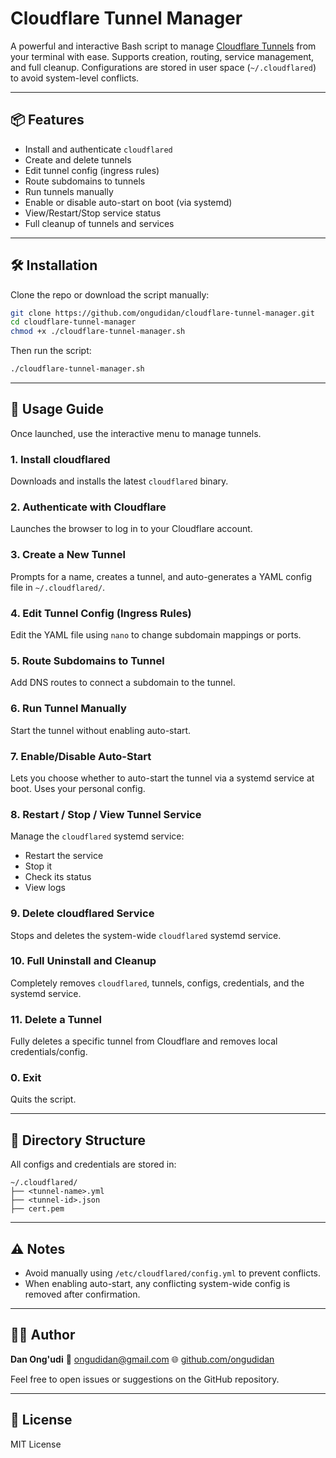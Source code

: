 # Cloudflare Tunnel Manager

A powerful and interactive Bash script to manage [Cloudflare Tunnels](https://developers.cloudflare.com/cloudflare-one/connections/connect-apps/) from your terminal with ease. Supports creation, routing, service management, and full cleanup. Configurations are stored in user space (`~/.cloudflared`) to avoid system-level conflicts.

---

## 📦 Features

* Install and authenticate `cloudflared`
* Create and delete tunnels
* Edit tunnel config (ingress rules)
* Route subdomains to tunnels
* Run tunnels manually
* Enable or disable auto-start on boot (via systemd)
* View/Restart/Stop service status
* Full cleanup of tunnels and services

---

## 🛠️ Installation

Clone the repo or download the script manually:

```bash
git clone https://github.com/ongudidan/cloudflare-tunnel-manager.git
cd cloudflare-tunnel-manager
chmod +x ./cloudflare-tunnel-manager.sh
```

Then run the script:

```bash
./cloudflare-tunnel-manager.sh
```

---

## 📘 Usage Guide

Once launched, use the interactive menu to manage tunnels.

### 1. Install cloudflared

Downloads and installs the latest `cloudflared` binary.

### 2. Authenticate with Cloudflare

Launches the browser to log in to your Cloudflare account.

### 3. Create a New Tunnel

Prompts for a name, creates a tunnel, and auto-generates a YAML config file in `~/.cloudflared/`.

### 4. Edit Tunnel Config (Ingress Rules)

Edit the YAML file using `nano` to change subdomain mappings or ports.

### 5. Route Subdomains to Tunnel

Add DNS routes to connect a subdomain to the tunnel.

### 6. Run Tunnel Manually

Start the tunnel without enabling auto-start.

### 7. Enable/Disable Auto-Start

Lets you choose whether to auto-start the tunnel via a systemd service at boot. Uses your personal config.

### 8. Restart / Stop / View Tunnel Service

Manage the `cloudflared` systemd service:

* Restart the service
* Stop it
* Check its status
* View logs

### 9. Delete cloudflared Service

Stops and deletes the system-wide `cloudflared` systemd service.

### 10. Full Uninstall and Cleanup

Completely removes `cloudflared`, tunnels, configs, credentials, and the systemd service.

### 11. Delete a Tunnel

Fully deletes a specific tunnel from Cloudflare and removes local credentials/config.

### 0. Exit

Quits the script.

---

## 📁 Directory Structure

All configs and credentials are stored in:

```
~/.cloudflared/
├── <tunnel-name>.yml
├── <tunnel-id>.json
├── cert.pem
```

---

## ⚠️ Notes

* Avoid manually using `/etc/cloudflared/config.yml` to prevent conflicts.
* When enabling auto-start, any conflicting system-wide config is removed after confirmation.

---

## 👨‍💻 Author

**Dan Ong'udi**
📧 [ongudidan@gmail.com](mailto:ongudidan@gmail.com)
🌐 [github.com/ongudidan](https://github.com/ongudidan)

Feel free to open issues or suggestions on the GitHub repository.

---

## 📜 License

MIT License
